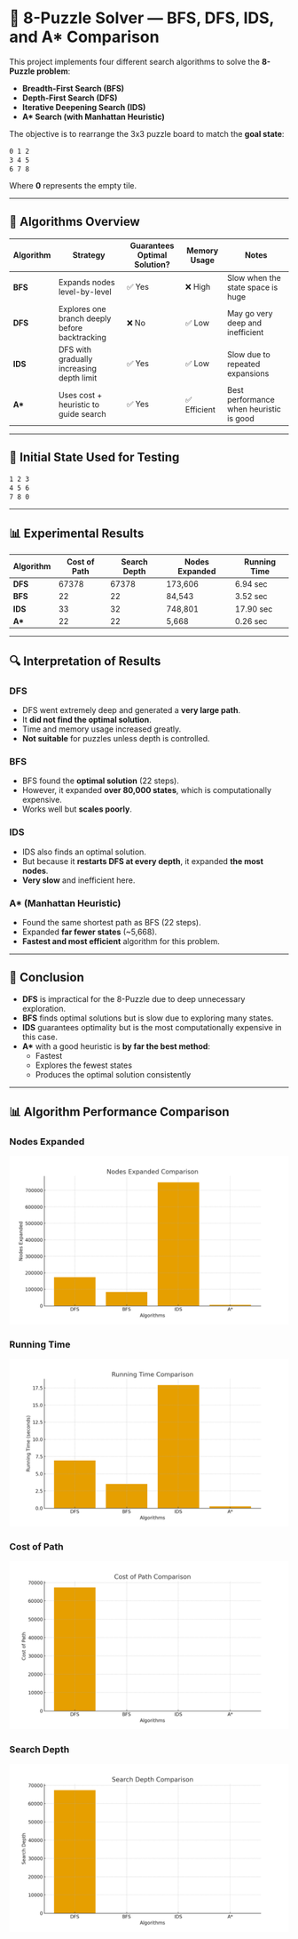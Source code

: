 # 🧩 8-Puzzle Solver — BFS, DFS, IDS, and A* Comparison

This project implements four different search algorithms to solve the **8-Puzzle problem**:

- **Breadth-First Search (BFS)**
- **Depth-First Search (DFS)**
- **Iterative Deepening Search (IDS)**
- **A\* Search (with Manhattan Heuristic)**

The objective is to rearrange the 3x3 puzzle board to match the **goal state**:

```
0 1 2
3 4 5
6 7 8
```

Where **0** represents the empty tile.

---

## 🧠 Algorithms Overview

| Algorithm | Strategy | Guarantees Optimal Solution? | Memory Usage | Notes |
|----------|----------|-----------------------------|--------------|------|
| **BFS** | Expands nodes level-by-level | ✅ Yes | ❌ High | Slow when the state space is huge |
| **DFS** | Explores one branch deeply before backtracking | ❌ No | ✅ Low | May go very deep and inefficient |
| **IDS** | DFS with gradually increasing depth limit | ✅ Yes | ✅ Low | Slow due to repeated expansions |
| **A\*** | Uses cost + heuristic to guide search | ✅ Yes | ✅ Efficient | Best performance when heuristic is good |

---

## 🧩 Initial State Used for Testing

```
1 2 3
4 5 6
7 8 0
```

---

## 📊 Experimental Results

| Algorithm | Cost of Path | Search Depth | Nodes Expanded | Running Time |
|----------|--------------|--------------|----------------|--------------|
| **DFS** | 67378 | 67378 | 173,606 | 6.94 sec |
| **BFS** | 22 | 22 | 84,543 | 3.52 sec |
| **IDS** | 33 | 32 | 748,801 | 17.90 sec |
| **A\*** | 22 | 22 | 5,668 | 0.26 sec |

---

## 🔍 Interpretation of Results

### **DFS**
- DFS went extremely deep and generated a **very large path**.
- It **did not find the optimal solution**.
- Time and memory usage increased greatly.
- **Not suitable** for puzzles unless depth is controlled.

### **BFS**
- BFS found the **optimal solution** (22 steps).
- However, it expanded **over 80,000 states**, which is computationally expensive.
- Works well but **scales poorly**.

### **IDS**
- IDS also finds an optimal solution.
- But because it **restarts DFS at every depth**, it expanded **the most nodes**.
- **Very slow** and inefficient here.

### **A\*** (Manhattan Heuristic)
- Found the same shortest path as BFS (22 steps).
- Expanded **far fewer states** (~5,668).
- **Fastest and most efficient** algorithm for this problem.
---
## 🏁 Conclusion
- **DFS** is impractical for the 8-Puzzle due to deep unnecessary exploration.
- **BFS** finds optimal solutions but is slow due to exploring many states.
- **IDS** guarantees optimality but is the most computationally expensive in this case.
- **A\*** with a good heuristic is **by far the best method**:
  - Fastest
  - Explores the fewest states
  - Produces the optimal solution consistently
---

## 📊 Algorithm Performance Comparison
### Nodes Expanded
![Nodes Expanded](images/nodes_expanded.png)
### Running Time
![Running Time](images/running_time.png)
### Cost of Path
![Cost of Path](images/cost_of_path.png)
### Search Depth
![Search Depth](images/search_depth.png)

